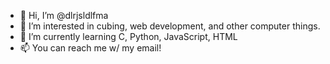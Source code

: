 - 👋 Hi, I’m @dlrjsldlfma
- 👀 I’m interested in cubing, web development, and other computer things.
- 🌱 I’m currently learning C, Python, JavaScript, HTML
- 📫 You can reach me w/ my email!

<!---
dlrjsldlfma/dlrjsldlfma is a ✨ special ✨ repository because its `README.md` (this file) appears on your GitHub profile.
You can click the Preview link to take a look at your changes.
--->
